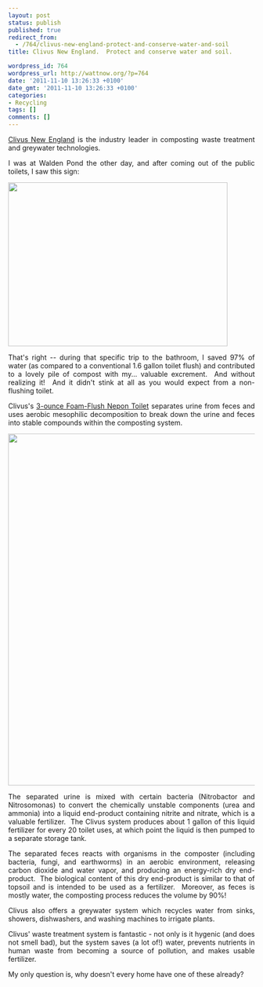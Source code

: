 ```yaml
---
layout: post
status: publish
published: true
redirect_from:
  - /764/clivus-new-england-protect-and-conserve-water-and-soil
title: Clivus New England.  Protect and conserve water and soil.

wordpress_id: 764
wordpress_url: http://wattnow.org/?p=764
date: '2011-11-10 13:26:33 +0100'
date_gmt: '2011-11-10 13:26:33 +0100'
categories:
- Recycling
tags: []
comments: []
---
```

<p style="text-align: justify;"><a href="http://clivusne.com/index.php">Clivus New England</a>&nbsp;is the industry leader in composting waste treatment and greywater technologies.</p>
<p style="text-align: justify;">I was at Walden Pond the other day, and after coming out of the public toilets, I saw this sign:</p>
<p style="text-align: justify;"><a href="{{ 'assets/from-wordpress/uploads/2011/11/clivus.jpg' | relative_url }}"><img title="clivus" src="{{ 'assets/from-wordpress/uploads/2011/11/clivus-1024x764.jpg' | relative_url }}" alt="" width="448" height="334" /></a></p>
<p style="text-align: justify;">That's right -- during that specific trip to the bathroom, I saved 97% of water (as compared to a conventional 1.6 gallon toilet flush) and contributed to a lovely pile of compost with my... valuable excrement. &nbsp;And without realizing it! &nbsp;And it didn't stink at all as you would expect from a non-flushing toilet.</p>
<p style="text-align: justify;">Clivus's <a href="http://clivusne.com/science-and-technology.php">3-ounce Foam-Flush Nepon Toilet</a>&nbsp;separates urine from feces and uses aerobic mesophilic decomposition to break down the urine and feces into stable compounds within the composting system.</p>
<p style="text-align: justify;"><a href="{{ 'assets/from-wordpress/uploads/2011/11/clivus-building-design.jpg' | relative_url }}"><img class="alignleft size-full wp-image-766" title="clivus - building design" src="{{ 'assets/from-wordpress/uploads/2011/11/clivus-building-design.jpg' | relative_url }}" alt="" width="800" height="717" /></a></p>
<p style="text-align: justify;">The separated urine is mixed with certain bacteria (Nitrobactor and Nitrosomonas) to convert the chemically unstable components (urea and ammonia) into a liquid end-product containing nitrite and nitrate, which is a valuable fertilizer. &nbsp;The Clivus system produces about 1 gallon of this liquid fertilizer for every 20 toilet uses, at which point the liquid is then pumped to a separate storage tank.</p>
<p style="text-align: justify;">The separated feces reacts with organisms in the composter (including bacteria, fungi, and earthworms) in an aerobic environment, releasing carbon dioxide and water vapor, and producing an energy-rich dry end-product. &nbsp;The biological content of this dry end-product is similar to that of topsoil and is intended to be used as a fertilizer. &nbsp;Moreover, as feces is mostly water, the composting process reduces the volume by 90%!</p>
<p style="text-align: justify;">Clivus also offers a greywater system which recycles water from sinks, showers, dishwashers, and washing machines to irrigate plants.</p>
<p style="text-align: justify;">Clivus' waste treatment system is fantastic - not only is it hygenic (and does not smell bad), but the system saves (a lot of!) water, prevents nutrients in human waste from becoming a source of pollution, and makes usable fertilizer.</p>
<p style="text-align: justify;">My only question is, why doesn't every home have one of these already?</p>

